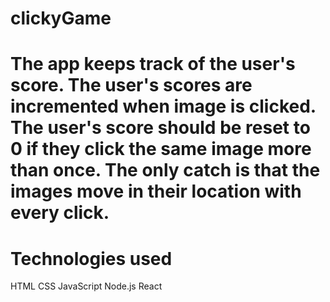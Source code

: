 # clickyGame

# The app keeps track of the user's score. The user's scores are incremented when image is clicked. The user's score should be reset to 0 if they click the same image more than once. The only catch is that the images move in their location with every click.
# Technologies used

HTML
CSS
JavaScript
Node.js
React
